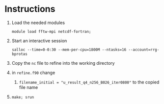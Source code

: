 # Instructions
1. Load the needed modules
   
   `module load fftw-mpi netcdf-fortran;`
1. Start an interactive session
   
   `salloc --time=0-0:30 --mem-per-cpu=1800M --ntasks=16 --account=rrg-bprotas`
1. Copy the `nc` file to refine into the working directory
1. in `refine.f90` change
   1. `filename_initial = "u_result_q4_n256_B026_iter0800"` to the copied file name
1. `make; srun`
